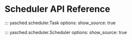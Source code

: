 # Scheduler API Reference

::: yasched.scheduler.Task
    options:
      show_source: true
      
::: yasched.scheduler.Scheduler
    options:
      show_source: true
